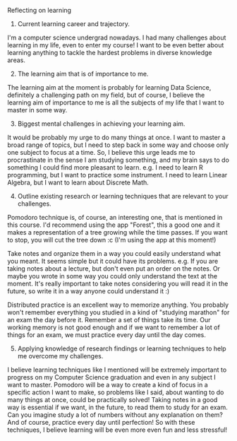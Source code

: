 Reflecting on learning

1) Current learning career and trajectory.

I'm a computer science undergrad nowadays. I had many challenges about learning in my life, even to enter my course! I want to be even better about learning anything to tackle the hardest problems in diverse knowledge areas. 

2) The learning aim that is of importance to me.

The learning aim at the moment is probably for learning Data Science, definitely a challenging path on my field, but of course, I believe the learning aim of importance to me is all the subjects of my life that I want to master in some way.

3) Biggest mental challenges in achieving your learning aim.

It would be probably my urge to do many things at once. I want to master a broad range of topics, but I need to step back in some way and choose only one subject to focus at a time. So, I believe this urge leads me to procrastinate in the sense I am studying something, and my brain says to do something I could find more pleasant to learn. e.g. I need to learn R programming, but I want to practice some instrument. I need to learn Linear Algebra, but I want to learn about Discrete Math.

4) Outline existing research or learning techniques that are relevant to your challenges.

Pomodoro technique is, of course, an interesting one, that is mentioned in this course. I'd recommend using the app "Forest", this a good one and it makes a representation of a tree growing while the time passes. If you want to stop, you will cut the tree down :c (I'm using the app at this moment!)

Take notes and organize them in a way you could easily understand what you meant. It seems simple but it could have its problems. e.g. If you are taking notes about a lecture, but don't even put an order on the notes. Or maybe you wrote in some way you could only understand the text at the moment. It's really important to take notes considering you will read it in the future, so write it in a way anyone could understand it :)

Distributed practice is an excellent way to memorize anything. You probably won't remember everything you studied in a kind of "studying marathon" for an exam the day before it. Remember a set of things take its time. Our working memory is not good enough and if we want to remember a lot of things for an exam, we must practice every day until the day comes.

5) Applying knowledge of research findings or learning techniques to help me overcome my challenges.

I believe learning techniques like I mentioned will be extremely important to progress on my Computer Science graduation and even in any subject I want to master. Pomodoro will be a way to create a kind of focus in a specific action I want to make, so problems like I said, about wanting to do many things at once, could be practically solved!
Taking notes in a good way is essential if we want, in the future, to read them to study for an exam. Can you imagine study a lot of numbers without any explanation on them?
And of course, practice every day until perfection!
So with these techniques, I believe learning will be even more even fun and less stressful! 